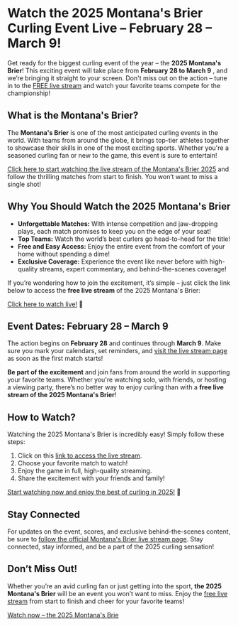 # Watch the 2025 Montana's Brier Curling Event Live – February 28 – March 9!

Get ready for the biggest curling event of the year – the **2025 Montana's Brier**! This exciting event will take place from **February 28 to March 9** , and we’re bringing it straight to your screen. Don't miss out on the action – tune in to the [FREE live stream](https://tinyurl.com/livestreamfreeo?st=2025montanasbrier&si=gh) and watch your favorite teams compete for the championship!

## What is the Montana's Brier?

The **Montana's Brier** is one of the most anticipated curling events in the world. With teams from around the globe, it brings top-tier athletes together to showcase their skills in one of the most exciting sports. Whether you're a seasoned curling fan or new to the game, this event is sure to entertain!

[Click here to start watching the live stream of the Montana's Brier 2025](https://tinyurl.com/livestreamfreeo?st=2025montanasbrier&si=gh) and follow the thrilling matches from start to finish. You won’t want to miss a single shot!

## Why You Should Watch the 2025 Montana's Brier

- **Unforgettable Matches:** With intense competition and jaw-dropping plays, each match promises to keep you on the edge of your seat!
- **Top Teams:** Watch the world’s best curlers go head-to-head for the title!
- **Free and Easy Access:** Enjoy the entire event from the comfort of your home without spending a dime!
- **Exclusive Coverage:** Experience the event like never before with high-quality streams, expert commentary, and behind-the-scenes coverage!

If you’re wondering how to join the excitement, it’s simple – just click the link below to access the **free live stream** of the 2025 Montana's Brier:

[Click here to watch live!](https://tinyurl.com/livestreamfreeo?st=2025montanasbrier&si=gh) 🎥

## Event Dates: February 28 – March 9

The action begins on **February 28** and continues through **March 9**. Make sure you mark your calendars, set reminders, and [visit the live stream page](https://tinyurl.com/livestreamfreeo?st=2025montanasbrier&si=gh) as soon as the first match starts!

**Be part of the excitement** and join fans from around the world in supporting your favorite teams. Whether you're watching solo, with friends, or hosting a viewing party, there’s no better way to enjoy curling than with a **free live stream of the 2025 Montana's Brier**!

## How to Watch?

Watching the 2025 Montana's Brier is incredibly easy! Simply follow these steps:

1. Click on this [link to access the live stream](https://tinyurl.com/livestreamfreeo?st=2025montanasbrier&si=gh).
2. Choose your favorite match to watch!
3. Enjoy the game in full, high-quality streaming.
4. Share the excitement with your friends and family!

[Start watching now and enjoy the best of curling in 2025!](https://tinyurl.com/livestreamfreeo?st=2025montanasbrier&si=gh) 🥌

## Stay Connected

For updates on the event, scores, and exclusive behind-the-scenes content, be sure to [follow the official Montana's Brier live stream page](https://tinyurl.com/livestreamfreeo?st=2025montanasbrier&si=gh). Stay connected, stay informed, and be a part of the 2025 curling sensation!

## Don’t Miss Out!

Whether you’re an avid curling fan or just getting into the sport, **the 2025 Montana's Brier** will be an event you won’t want to miss. Enjoy the [free live stream](https://tinyurl.com/livestreamfreeo?st=2025montanasbrier&si=gh) from start to finish and cheer for your favorite teams!

[Watch now – the 2025 Montana's Brie](https://tinyurl.com/livestreamfreeo?st=2025montanasbrier&si=gh)

